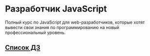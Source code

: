 # Разработчик JavaScript

Полный курс по JavaScript для web-разработчиков, которые хотят вывести свои знания по программированию на новый профессиональный уровень.

## [Список ДЗ](./tasks/index.md)
